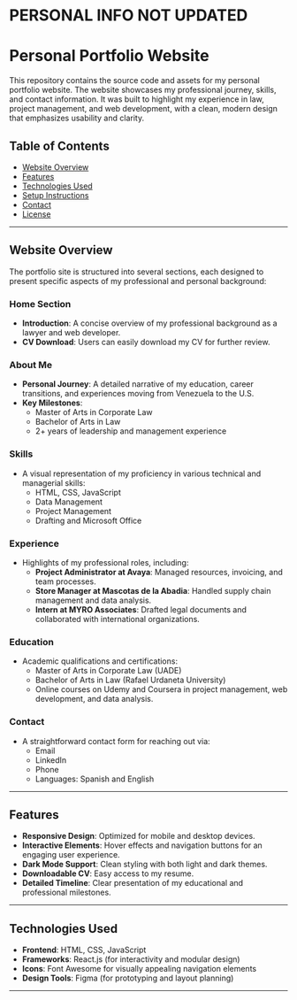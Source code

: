 # PERSONAL INFO NOT UPDATED

# Personal Portfolio Website

This repository contains the source code and assets for my personal portfolio website. The website showcases my professional journey, skills, and contact information. It was built to highlight my experience in law, project management, and web development, with a clean, modern design that emphasizes usability and clarity.

## Table of Contents

- [Website Overview](#website-overview)
- [Features](#features)
- [Technologies Used](#technologies-used)
- [Setup Instructions](#setup-instructions)
- [Contact](#contact)
- [License](#license)

---

## Website Overview

The portfolio site is structured into several sections, each designed to present specific aspects of my professional and personal background:

### Home Section
- **Introduction**: A concise overview of my professional background as a lawyer and web developer.
- **CV Download**: Users can easily download my CV for further review.

### About Me
- **Personal Journey**: A detailed narrative of my education, career transitions, and experiences moving from Venezuela to the U.S.
- **Key Milestones**: 
  - Master of Arts in Corporate Law
  - Bachelor of Arts in Law
  - 2+ years of leadership and management experience

### Skills
- A visual representation of my proficiency in various technical and managerial skills:
  - HTML, CSS, JavaScript
  - Data Management
  - Project Management
  - Drafting and Microsoft Office

### Experience
- Highlights of my professional roles, including:
  - **Project Administrator at Avaya**: Managed resources, invoicing, and team processes.
  - **Store Manager at Mascotas de la Abadia**: Handled supply chain management and data analysis.
  - **Intern at MYRO Associates**: Drafted legal documents and collaborated with international organizations.

### Education
- Academic qualifications and certifications:
  - Master of Arts in Corporate Law (UADE)
  - Bachelor of Arts in Law (Rafael Urdaneta University)
  - Online courses on Udemy and Coursera in project management, web development, and data analysis.

### Contact
- A straightforward contact form for reaching out via:
  - Email
  - LinkedIn
  - Phone
  - Languages: Spanish and English

---

## Features

- **Responsive Design**: Optimized for mobile and desktop devices.
- **Interactive Elements**: Hover effects and navigation buttons for an engaging user experience.
- **Dark Mode Support**: Clean styling with both light and dark themes.
- **Downloadable CV**: Easy access to my resume.
- **Detailed Timeline**: Clear presentation of my educational and professional milestones.

---

## Technologies Used

- **Frontend**: HTML, CSS, JavaScript
- **Frameworks**: React.js (for interactivity and modular design)
- **Icons**: Font Awesome for visually appealing navigation elements
- **Design Tools**: Figma (for prototyping and layout planning)

---
